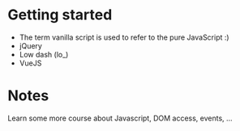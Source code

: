
# Getting started

- The term vanilla script is used to refer to the pure JavaScript :)
- jQuery
- Low dash (lo_)
- VueJS

# Notes
Learn some more course about Javascript, DOM access, events, ...